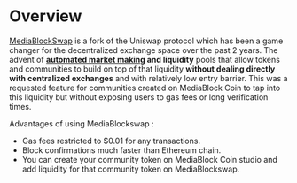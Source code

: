 # Overview

[MediaBlockSwap](https://MediaBlockswap.com/#/swap) is a fork of the Uniswap protocol which has been a game changer for the decentralized exchange space over the past 2 years. The advent of [**automated market makin**](https://cointelegraph.com/explained/uniswap-and-automated-market-makers-explained)**g and liquidity** pools that allow tokens and communities to build on top of that liquidity **without dealing directly with centralized exchanges** and with relatively low entry barrier. This was a requested feature for communities created on MediaBlock Coin to tap into this liquidity but without exposing users to gas fees or long verification times. 

Advantages of using MediaBlockswap : 

* Gas fees restricted to $0.01 for any transactions.
* Block confirmations much faster than Ethereum chain. 
* You can create your community token on MediaBlock Coin studio and add liquidity for that community token on MediaBlockswap. 

